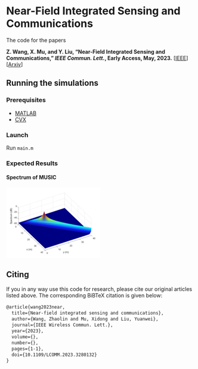 # Near-Field Integrated Sensing and Communications

The code for the papers 

**Z. Wang, X. Mu, and Y. Liu, “Near-Field Integrated Sensing and Communications,” *IEEE Commun. Lett.*, Early Access, May, 2023.** [[IEEE](https://ieeexplore.ieee.org/abstract/document/10135096)] [[Arxiv](https://arxiv.org/abs/2302.01153)]


## Running the simulations

### Prerequisites

- [MATLAB](https://uk.mathworks.com/products/matlab.html)
- [CVX](http://cvxr.com/cvx/)

### Launch

Run `main.m`

### Expected Results

#### Spectrum of MUSIC
<img decoding="async" src="./results/MUSIC_spectrum.jpg" width="50%">

## Citing
If you in any way use this code for research, please cite our original articles listed above. The corresponding BiBTeX citation is given below:
```
@article{wang2023near,
  title={Near-field integrated sensing and communications},
  author={Wang, Zhaolin and Mu, Xidong and Liu, Yuanwei},
  journal={IEEE Wireless Commun. Lett.},
  year={2023},
  volume={},
  number={},
  pages={1-1},
  doi={10.1109/LCOMM.2023.3280132}
}
```
